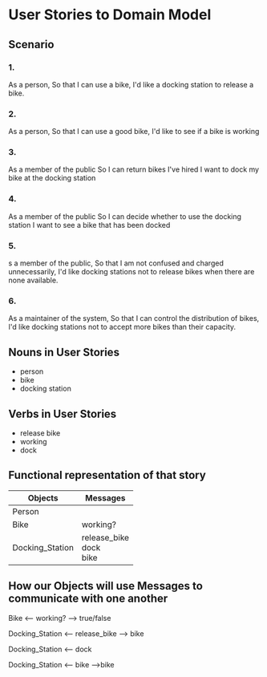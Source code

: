 # User Stories to Domain Model

## Scenario

### 1.
As a person,
So that I can use a bike,
I'd like a docking station to release a bike.

### 2.
As a person,
So that I can use a good bike,
I'd like to see if a bike is working

### 3.
As a member of the public
So I can return bikes I've hired
I want to dock my bike at the docking station

### 4.
As a member of the public
So I can decide whether to use the docking station
I want to see a bike that has been docked

### 5.
s a member of the public,
So that I am not confused and charged unnecessarily,
I'd like docking stations not to release bikes when there are none available.

### 6.
As a maintainer of the system,
So that I can control the distribution of bikes,
I'd like docking stations not to accept more bikes than their capacity.

## Nouns in User Stories
- person
- bike
- docking station

## Verbs in User Stories
- release bike
- working
- dock

##  Functional representation of that story

| Objects         | Messages                      |
|-----------------|-------------------------------|
| Person          |                               |
| Bike            | working?                      |
| Docking_Station | release_bike <br>dock<br>bike |

## How our Objects will use Messages to communicate with one another

Bike            <-- working?      --> true/false

Docking_Station <-- release_bike  --> bike

Docking_Station <-- dock

Docking_Station <-- bike          -->bike
